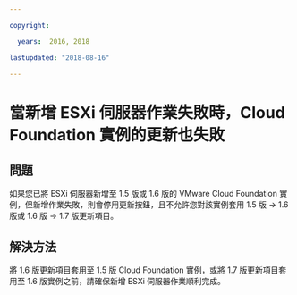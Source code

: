 ```yaml
---

copyright:

  years:  2016, 2018

lastupdated: "2018-08-16"

---
```


# 當新增 ESXi 伺服器作業失敗時，Cloud Foundation 實例的更新也失敗

## 問題

如果您已將 ESXi 伺服器新增至 1.5 版或 1.6 版的 VMware Cloud Foundation 實例，但新增作業失敗，則會停用更新按鈕，且不允許您對該實例套用 1.5 版 -> 1.6 版或 1.6 版 -> 1.7 版更新項目。

## 解決方法

將 1.6 版更新項目套用至 1.5 版 Cloud Foundation 實例，或將 1.7 版更新項目套用至 1.6 版實例之前，請確保新增 ESXi 伺服器作業順利完成。
